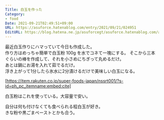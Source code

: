 ```yaml
---
Title: 白玉を作った
Category:
- food
Date: 2021-09-21T02:49:51+09:00
URL: https://asuforce.hatenablog.com/entry/2021/09/21/024951
EditURL: https://blog.hatena.ne.jp/asuforcegt/asuforce.hatenablog.com/atom/entry/13574176438013980208
---
```


最近白玉作りにハマっていて今日も作成した。  
作り方はめっちゃ簡単で白玉粉 100g を水でコネて一塊にする。
そこから三本ぐらいの棒を作成して、それを小さめにちぎって丸めるだけ。  
あとは鍋にお湯を入れて茹でるだけ。  
浮き上がって1分したら氷水に2分漬けるだけで美味しい白玉になる。

[https://item.rakuten.co.jp/super-foods-japan/nssrt001/?s-id=ph_pc_itemname:embed:cite]

白玉粉はこれを使っている。大容量で安い。

自分は何も付けなくても食べられる程白玉が好き。  
きな粉や黒ごまペーストとかも合う。
